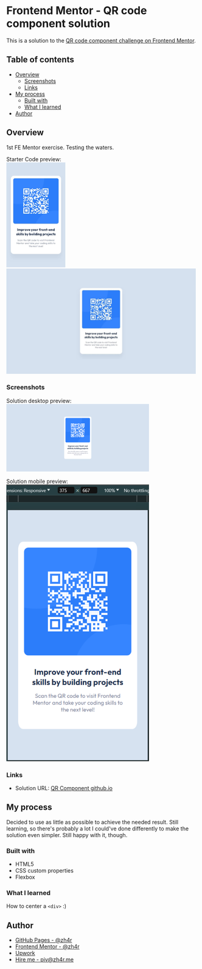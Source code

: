# Frontend Mentor - QR code component solution

This is a solution to the [QR code component challenge on Frontend Mentor](https://www.frontendmentor.io/challenges/qr-code-component-iux_sIO_H).

## Table of contents

- [Overview](#overview)
  - [Screenshots](#screenshots)
  - [Links](#links)
- [My process](#my-process)
  - [Built with](#built-with)
  - [What I learned](#what-i-learned)
- [Author](#author)

## Overview
1st FE Mentor exercise. Testing the waters.

Starter Code preview:\
<img src="./design/mobile-design.jpg" alt="Starter code mobile preview" style="width:155px;"/>
<img src="./design/desktop-preview.jpg" alt="Starter code desktop preview" style="width:498px;"/>


### Screenshots
Solution desktop preview:\
<img src="./design/desktopFin.png" alt="Final Desktop Solution" style="width:375px;"/>

Solution mobile preview:\
<img src="./design/mobileFin.png" alt="Final Mobile Solution" style="width:375px;"/>


### Links

- Solution URL: [QR Component github.io](https://zh4r.github.io/FEM/qr-code/index.html)

## My process
Decided to use as little as possible to achieve the needed result. Still learning, so there's probably a lot I could've done differently to make the solution even simpler. Still happy with it, though.

### Built with

- HTML5
- CSS custom properties
- Flexbox

### What I learned

How to center a `<div>` :)

## Author

- [GitHub Pages - @zh4r](https://zh4r.github.io/)
- [Frontend Mentor -  @zh4r](https://www.frontendmentor.io/profile/zh4r)
- [Upwork](https://www.upwork.com/freelancers/~012011fab05dc8d091)
- [Hire me - piv@zh4r.me](mailto:piv@zh4r.me)
